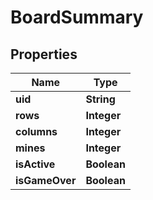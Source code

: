 # BoardSummary

## Properties
Name | Type
------------ | -------------
**uid** | **String**
**rows** | **Integer**
**columns** | **Integer**
**mines** | **Integer**
**isActive** | **Boolean**
**isGameOver** | **Boolean**
